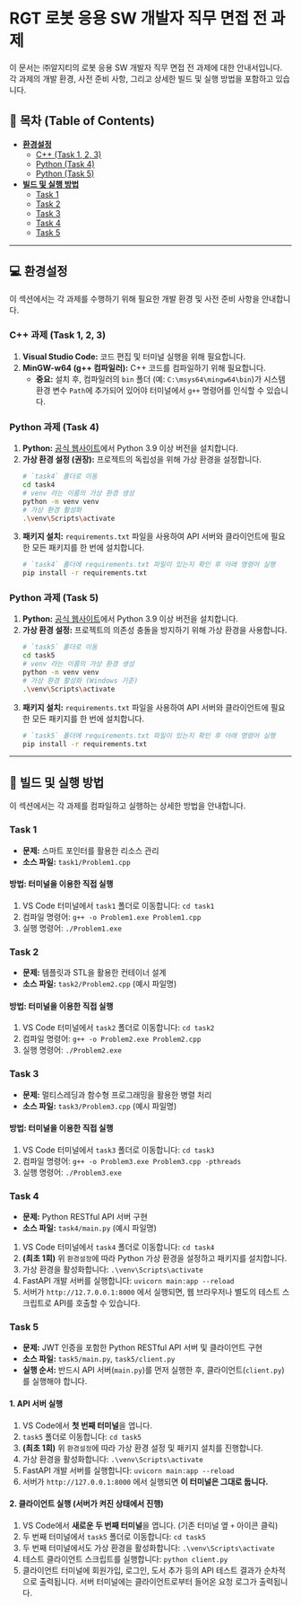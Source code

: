 # RGT 로봇 응용 SW 개발자 직무 면접 전 과제

이 문서는 ㈜알지티의 로봇 응용 SW 개발자 직무 면접 전 과제에 대한 안내서입니다. 각 과제의 개발 환경, 사전 준비 사항, 그리고 상세한 빌드 및 실행 방법을 포함하고 있습니다.

## 📝 목차 (Table of Contents)

*   [**환경설정**](#환경설정)
    *   [C++ (Task 1, 2, 3)](#c-task-1-2-3)
    *   [Python (Task 4)](#python-task-4)
    *   [Python (Task 5)](#python-task-5)
*   [**빌드 및 실행 방법**](#빌드-및-실행-방법)
    *   [Task 1](#task-1)
    *   [Task 2](#task-2)
    *   [Task 3](#task-3)
    *   [Task 4](#task-4)
    *   [Task 5](#task-5)

---

## 💻 환경설정

이 섹션에서는 각 과제를 수행하기 위해 필요한 개발 환경 및 사전 준비 사항을 안내합니다.

### C++ 과제 (Task 1, 2, 3)

1.  **Visual Studio Code:** 코드 편집 및 터미널 실행을 위해 필요합니다.
2.  **MinGW-w64 (g++ 컴파일러):** C++ 코드를 컴파일하기 위해 필요합니다.
    *   **중요:** 설치 후, 컴파일러의 `bin` 폴더 (예: `C:\msys64\mingw64\bin`)가 시스템 환경 변수 `Path`에 추가되어 있어야 터미널에서 `g++` 명령어를 인식할 수 있습니다.

### Python 과제 (Task 4)

1.  **Python:** [공식 웹사이트](https://www.python.org/downloads/)에서 Python 3.9 이상 버전을 설치합니다.
2.  **가상 환경 설정 (권장):** 프로젝트의 독립성을 위해 가상 환경을 설정합니다.
    ```bash
    # `task4` 폴더로 이동
    cd task4
    # venv 라는 이름의 가상 환경 생성
    python -m venv venv
    # 가상 환경 활성화
    .\venv\Scripts\activate
    ```
3.  **패키지 설치:** `requirements.txt` 파일을 사용하여 API 서버와 클라이언트에 필요한 모든 패키지를 한 번에 설치합니다.
    ```bash
    # `task4` 폴더에 requirements.txt 파일이 있는지 확인 후 아래 명령어 실행
    pip install -r requirements.txt
    ```

### Python 과제 (Task 5)

1.  **Python:** [공식 웹사이트](https://www.python.org/downloads/)에서 Python 3.9 이상 버전을 설치합니다.
2.  **가상 환경 설정:** 프로젝트의 의존성 충돌을 방지하기 위해 가상 환경을 사용합니다.
    ```bash
    # `task5` 폴더로 이동
    cd task5
    # venv 라는 이름의 가상 환경 생성
    python -m venv venv
    # 가상 환경 활성화 (Windows 기준)
    .\venv\Scripts\activate
    ```
3.  **패키지 설치:** `requirements.txt` 파일을 사용하여 API 서버와 클라이언트에 필요한 모든 패키지를 한 번에 설치합니다.
    ```bash
    # `task5` 폴더에 requirements.txt 파일이 있는지 확인 후 아래 명령어 실행
    pip install -r requirements.txt
    ```

---

## 🚀 빌드 및 실행 방법

이 섹션에서는 각 과제를 컴파일하고 실행하는 상세한 방법을 안내합니다.

### Task 1

*   **문제:** 스마트 포인터를 활용한 리소스 관리
*   **소스 파일:** `task1/Problem1.cpp`

#### 방법: 터미널을 이용한 직접 실행
1.  VS Code 터미널에서 `task1` 폴더로 이동합니다: `cd task1`
2.  컴파일 명령어: `g++ -o Problem1.exe Problem1.cpp`
3.  실행 명령어: `./Problem1.exe`

### Task 2

*   **문제:** 템플릿과 STL을 활용한 컨테이너 설계
*   **소스 파일:** `task2/Problem2.cpp` (예시 파일명)

#### 방법: 터미널을 이용한 직접 실행
1.  VS Code 터미널에서 `task2` 폴더로 이동합니다: `cd task2`
2.  컴파일 명령어: `g++ -o Problem2.exe Problem2.cpp`
3.  실행 명령어: `./Problem2.exe`

### Task 3

*   **문제:** 멀티스레딩과 함수형 프로그래밍을 활용한 병렬 처리
*   **소스 파일:** `task3/Problem3.cpp` (예시 파일명)

#### 방법: 터미널을 이용한 직접 실행
1.  VS Code 터미널에서 `task3` 폴더로 이동합니다: `cd task3`
2.  컴파일 명령어: `g++ -o Problem3.exe Problem3.cpp -pthreads`
3.  실행 명령어: `./Problem3.exe`

### Task 4

*   **문제:** Python RESTful API 서버 구현
*   **소스 파일:** `task4/main.py` (예시 파일명)

1.  VS Code 터미널에서 `task4` 폴더로 이동합니다: `cd task4`
2.  **(최초 1회)** 위 `환경설정`에 따라 Python 가상 환경을 설정하고 패키지를 설치합니다.
3.  가상 환경을 활성화합니다: `.\venv\Scripts\activate`
4.  FastAPI 개발 서버를 실행합니다: `uvicorn main:app --reload`
5.  서버가 `http://12.7.0.0.1:8000` 에서 실행되면, 웹 브라우저나 별도의 테스트 스크립트로 API를 호출할 수 있습니다.

### Task 5

*   **문제:** JWT 인증을 포함한 Python RESTful API 서버 및 클라이언트 구현
*   **소스 파일:** `task5/main.py`, `task5/client.py`
*   **실행 순서:** 반드시 API 서버(`main.py`)를 먼저 실행한 후, 클라이언트(`client.py`)를 실행해야 합니다.

#### 1. API 서버 실행
1.  VS Code에서 **첫 번째 터미널**을 엽니다.
2.  `task5` 폴더로 이동합니다: `cd task5`
3.  **(최초 1회)** 위 `환경설정`에 따라 가상 환경 설정 및 패키지 설치를 진행합니다.
4.  가상 환경을 활성화합니다: `.\venv\Scripts\activate`
5.  FastAPI 개발 서버를 실행합니다: `uvicorn main:app --reload`
6.  서버가 `http://127.0.0.1:8000` 에서 실행되면 **이 터미널은 그대로 둡니다.**

#### 2. 클라이언트 실행 (서버가 켜진 상태에서 진행)
1.  VS Code에서 **새로운 두 번째 터미널**을 엽니다. (기존 터미널 옆 `+` 아이콘 클릭)
2.  두 번째 터미널에서 `task5` 폴더로 이동합니다: `cd task5`
3.  두 번째 터미널에서도 가상 환경을 활성화합니다: `.\venv\Scripts\activate`
4.  테스트 클라이언트 스크립트를 실행합니다: `python client.py`
5.  클라이언트 터미널에 회원가입, 로그인, 도서 추가 등의 API 테스트 결과가 순차적으로 출력됩니다. 서버 터미널에는 클라이언트로부터 들어온 요청 로그가 출력됩니다.